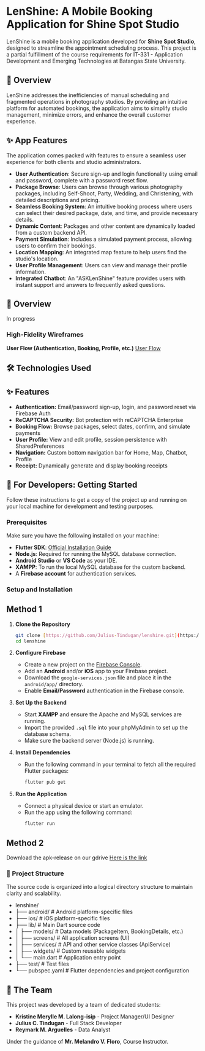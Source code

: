 # LenShine: A Mobile Booking Application for Shine Spot Studio

LenShine is a mobile booking application developed for **Shine Spot Studio**, designed to streamline the appointment scheduling process. This project is a partial fulfillment of the course requirements for IT-331 - Application Development and Emerging Technologies at Batangas State University.

## 🌟 Overview

LenShine addresses the inefficiencies of manual scheduling and fragmented operations in photography studios. By providing an intuitive platform for automated bookings, the application aims to simplify studio management, minimize errors, and enhance the overall customer experience.  

## ✨ App Features

The application comes packed with features to ensure a seamless user experience for both clients and studio administrators.

* **User Authentication**: Secure sign-up and login functionality using email and password, complete with a password reset flow.  
* **Package Browse**: Users can browse through various photography packages, including Self-Shoot, Party, Wedding, and Christening, with detailed descriptions and pricing.  
* **Seamless Booking System**: An intuitive booking process where users can select their desired package, date, and time, and provide necessary details.  
* **Dynamic Content**: Packages and other content are dynamically loaded from a custom backend API.  
* **Payment Simulation**: Includes a simulated payment process, allowing users to confirm their bookings.  
* **Location Mapping**: An integrated map feature to help users find the studio's location.  
* **User Profile Management**: Users can view and manage their profile information.
* **Integrated Chatbot**: An "ASKLenShine" feature provides users with instant support and answers to frequently asked questions.  

## 🧐 Overview  
In progress

### High-Fidelity Wireframes

**User Flow (Authentication, Booking, Profile, etc.)** 
[User Flow](https://www.figma.com/design/D8kCVGI6u14ynVBOaDQQsY/LENSHINE?node-id=567-123&t=GTMdBHGHEXuVDuLo-1)

## 🛠️ Technologies Used

## ✨ Features
- **Authentication:** Email/password sign-up, login, and password reset via Firebase Auth   
- **ReCAPTCHA Security:** Bot protection with reCAPTCHA Enterprise   
- **Booking Flow:** Browse packages, select dates, confirm, and simulate payments   
- **User Profile:** View and edit profile, session persistence with SharedPreferences   
- **Navigation:** Custom bottom navigation bar for Home, Map, Chatbot, Profile   
- **Receipt:** Dynamically generate and display booking receipts  

## 🚀 For Developers: Getting Started

Follow these instructions to get a copy of the project up and running on your local machine for development and testing purposes.

### Prerequisites

Make sure you have the following installed on your machine:

* **Flutter SDK**: [Official Installation Guide](https://docs.flutter.dev/get-started/install)  
* **Node.js**: Required for running the MySQL database connection. 
* **Android Studio** or **VS Code** as your IDE.  
* **XAMPP**: To run the local MySQL database for the custom backend.  
* A **Firebase account** for authentication services.  

### Setup and Installation
## Method 1
1.  **Clone the Repository**
    ```sh
    git clone [https://github.com/Julius-Tindugan/lenshine.git](https://github.com/Julius-Tindugan/lenshine.git)
    cd lenshine
    ```

2.  **Configure Firebase**
    * Create a new project on the [Firebase Console](https://console.firebase.google.com/).  
    * Add an **Android** and/or **iOS** app to your Firebase project.  
    * Download the `google-services.json` file and place it in the `android/app/` directory.  
    * Enable **Email/Password** authentication in the Firebase console.  

3.  **Set Up the Backend**
    * Start **XAMPP** and ensure the Apache and MySQL services are running.
    * Import the provided `.sql` file into your phpMyAdmin to set up the database schema.
    * Make sure the backend server (Node.js) is running.

4.  **Install Dependencies**
    * Run the following command in your terminal to fetch all the required Flutter packages:
        ```sh
        flutter pub get
        ```

5.  **Run the Application**
    * Connect a physical device or start an emulator.  
    * Run the app using the following command:
        ```sh
        flutter run
        ```
## Method 2
Download the apk-release on our gdrive [Here is the link](https://drive.google.com/drive/folders/11tCbQTv8Mmh9GT7TjpUh3ow1qJC0lDF-?usp=sharing)

### 📂 Project Structure

The source code is organized into a logical directory structure to maintain clarity and scalability.  

* lenshine/
* ├── android/            # Android platform-specific files
* ├── ios/                # iOS platform-specific files
* ├── lib/                # Main Dart source code
* │   ├── models/         # Data models (PackageItem, BookingDetails, etc.)
* │   ├── screens/        # All application screens (UI)
* │   ├── services/       # API and other service classes (ApiService)
* │   ├── widgets/        # Custom reusable widgets
* │   └── main.dart       # Application entry point
* ├── test/               # Test files
* └── pubspec.yaml        # Flutter dependencies and project configuration

## 🤝 The Team

This project was developed by a team of dedicated students:

* **Kristine Merylle M. Lalong-isip** - Project Manager/UI Designer 
* **Julius C. Tindugan** - Full Stack Developer 
* **Reymark M. Arguelles** - Data Analyst

Under the guidance of **Mr. Melandro V. Floro**, Course Instructor.  

